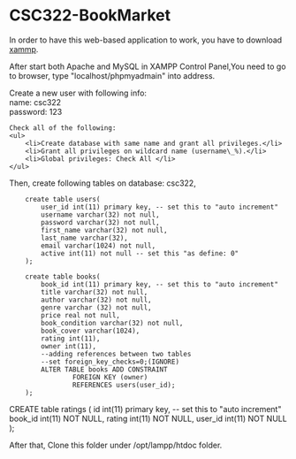 CSC322-BookMarket
=================
In order to have this web-based application to work, you have to download <a href="https://www.apachefriends.org/index.html">xammp</a>.

After start both Apache and MySQL in XAMPP Control Panel,You need to go to browser, type "localhost/phpmyadmain" into address.
<br>

Create a new user with following info:
<br>
	name: csc322
<br>
	password: 123
<br>

	Check all of the following:
	<ul>
		<li>Create database with same name and grant all privileges.</li>
		<li>Grant all privileges on wildcard name (username\_%).</li>
		<li>Global privileges: Check All </li>
	</ul>
Then, create following tables on database: csc322,

		create table users(
			user_id int(11) primary key, -- set this to "auto increment"
			username varchar(32) not null,
			password varchar(32) not null,
			first_name varchar(32) not null,
			last_name varchar(32),
			email varchar(1024) not null,
			active int(11) not null -- set this "as define: 0"
		);

		create table books(
			book_id int(11) primary key, -- set this to "auto increment"
			title varchar(32) not null,
			author varchar(32) not null,
			genre varchar (32) not null,
			price real not null,
			book_condition varchar(32) not null,
			book_cover varchar(1024),
			rating int(11),
			owner int(11),
			--adding references between two tables
			--set foreign_key_checks=0;(IGNORE)
			ALTER TABLE books ADD CONSTRAINT
					FOREIGN KEY (owner)
					REFERENCES users(user_id);
		);


CREATE table ratings (
id int(11) primary key,  -- set this to "auto increment"
  book_id int(11) NOT NULL,
  rating int(11) NOT NULL,
  user_id int(11) NOT NULL
);


After that, Clone this folder under /opt/lampp/htdoc folder.

